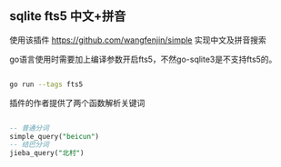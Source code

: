 ## sqlite fts5 中文+拼音

使用该插件 https://github.com/wangfenjin/simple 实现中文及拼音搜索

go语言使用时需要加上编译参数开启fts5，不然go-sqlite3是不支持fts5的。

```bash

go run --tags fts5

```

插件的作者提供了两个函数解析关键词

```sql

-- 普通分词
simple_query("beicun") 
-- 结巴分词
jieba_query("北村")

```